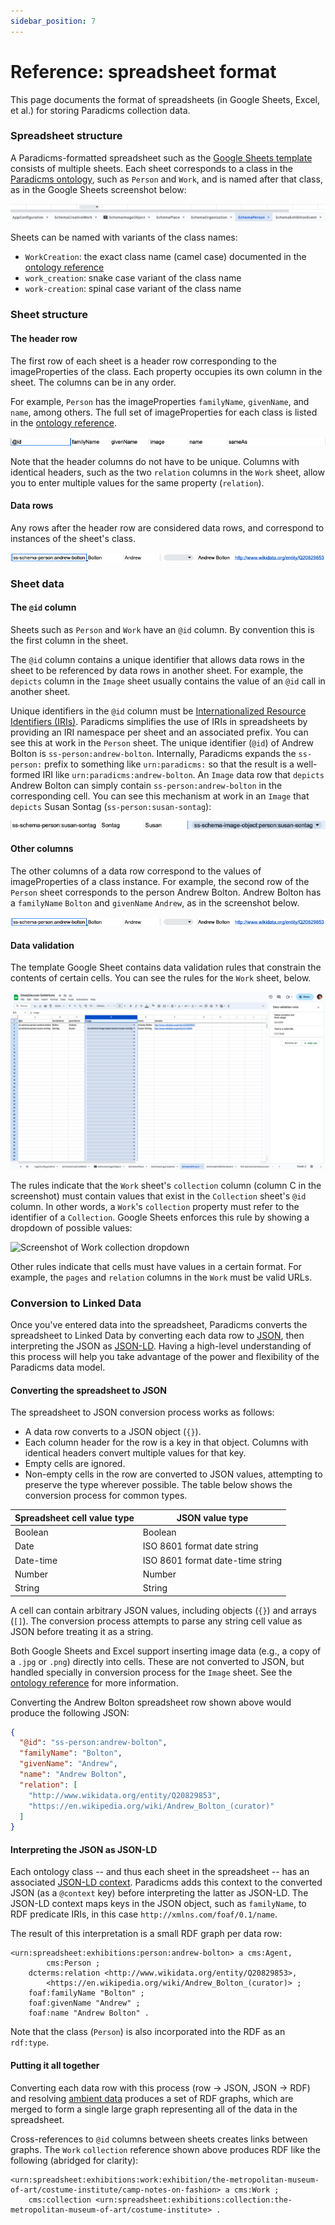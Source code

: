 ```yaml
---
sidebar_position: 7
---
```


# Reference: spreadsheet format

This page documents the format of spreadsheets (in Google Sheets, Excel, et al.) for storing Paradicms collection data.


### Spreadsheet structure

A Paradicms-formatted spreadsheet such as the [Google Sheets template](https://docs.google.com/spreadsheets/d/1j2oaMvMxY4pnXO-sEH_fky2R2gm6TQeIev_Q8rVOD4M/edit#gid=0) consists of multiple sheets. Each sheet corresponds to a class in the [Paradicms ontology](/docs/reference/ontology), such as `Person` and `Work`, and is named after that class, as in the Google Sheets screenshot below:

![Screenshot of spreadsheet sheet tabs](sheets.png)

Sheets can be named with variants of the class names:
* `WorkCreation`: the exact class name (camel case) documented in the [ontology reference](/docs/reference/ontology)
* `work_creation`: snake case variant of the class name
* `work-creation`: spinal case variant of the class name


### Sheet structure

#### The header row

The first row of each sheet is a header row corresponding to the imageProperties of the class. Each property occupies its own column in the sheet. The columns can be in any order.

For example, `Person` has the imageProperties `familyName`, `givenName`, and `name`, among others. The full set of imageProperties for each class is listed in the [ontology reference](/docs/reference/ontology).

![Screenshot of a header row](header-row.png)

Note that the header columns do not have to be unique. Columns with identical headers, such as the two `relation` columns in the `Work` sheet, allow you to enter multiple values for the same property (`relation`).

#### Data rows

Any rows after the header row are considered data rows, and correspond to instances of the sheet's class.

![Screenshot of a data row](data-row.png)


### Sheet data

#### The `@id` column

Sheets such as `Person` and `Work` have an `@id` column. By convention this is the first column in the sheet.

The `@id` column contains a unique identifier that allows data rows in the sheet to be referenced by data rows in another sheet. For example, the `depicts` column in the `Image` sheet usually contains the value of an `@id` call in another sheet.

Unique identifiers in the `@id` column must be [Internationalized Resource Identifiers (IRIs)](https://en.wikipedia.org/wiki/Internationalized_Resource_Identifier). Paradicms simplifies the use of IRIs in spreadsheets by providing an IRI namespace per sheet and an associated prefix. You can see this at work in the `Person` sheet. The unique identifier (`@id`) of Andrew Bolton is `ss-person:andrew-bolton`. Internally, Paradicms expands the `ss-person:` prefix to something like `urn:paradicms:` so that the result is a well-formed IRI like `urn:paradicms:andrew-bolton`. An `Image` data row that `depicts` Andrew Bolton can simply contain `ss-person:andrew-bolton` in the corresponding cell. You can see this mechanism at work in an `Image` that `depicts` Susan Sontag (`ss-person:susan-sontag`):

![Screenshot of an @id reference](id-reference.png)

#### Other columns

The other columns of a data row correspond to the values of imageProperties of a class instance.  For example, the second row of the `Person` sheet corresponds to the person Andrew Bolton. Andrew Bolton has a `familyName` `Bolton` and `givenName` `Andrew`, as in the screenshot below.

![Screenshot of a data row](data-row.png)

#### Data validation

The template Google Sheet contains data validation rules that constrain the contents of certain cells. You can see the rules for the `Work` sheet, below.

![Screenshot of data validation rules](data-validation.png)

The rules indicate that the `Work` sheet's `collection` column (column C in the screenshot) must contain values that exist in the `Collection` sheet's `@id` column. In other words, a `Work`'s `collection` property must refer to the identifier of a `Collection`. Google Sheets enforces this rule by showing a dropdown of possible values:

![Screenshot of Work collection dropdown](work-collection-dropdown.png)

Other rules indicate that cells must have values in a certain format. For example, the `pages` and `relation` columns in the `Work` must be valid URLs.


### Conversion to Linked Data

Once you've entered data into the spreadsheet, Paradicms converts the spreadsheet to Linked Data by converting each data row to [JSON](https://www.json.org/), then interpreting the JSON as [JSON-LD](https://json-ld.org/). Having a high-level understanding of this process will help you take advantage of the power and flexibility of the Paradicms data model.

#### Converting the spreadsheet to JSON

The spreadsheet to JSON conversion process works as follows:

* A data row converts to a JSON object (`{}`).
* Each column header for the row is a key in that object. Columns with identical headers convert multiple values for that key.
* Empty cells are ignored.
* Non-empty cells in the row are converted to JSON values, attempting to preserve the type wherever possible. The table below shows the conversion process for common types.

| Spreadsheet cell value type | JSON value type                  |
|-----------------------------|----------------------------------|
| Boolean                     | Boolean                          |
| Date                        | ISO 8601 format date string      |
| Date-time                   | ISO 8601 format date-time string |
| Number                      | Number                           |
| String                      | String                           |

A cell can contain arbitrary JSON values, including objects (`{}`) and arrays (`[]`). The conversion process attempts to parse any string cell value as JSON before treating it as a string.

Both Google Sheets and Excel support inserting image data (e.g., a copy of a `.jpg` or `.png`) directly into cells. These are not converted to JSON, but handled specially in conversion process for the `Image` sheet. See the [ontology reference](/docs/reference/ontology) for more information.

Converting the Andrew Bolton spreadsheet row shown above would produce the following JSON:
```json
{
  "@id": "ss-person:andrew-bolton",
  "familyName": "Bolton",
  "givenName": "Andrew",
  "name": "Andrew Bolton",
  "relation": [
    "http://www.wikidata.org/entity/Q20829853",
    "https://en.wikipedia.org/wiki/Andrew_Bolton_(curator)"
  ]
}
```

#### Interpreting the JSON as JSON-LD

Each ontology class -- and thus each sheet in the spreadsheet -- has an associated [JSON-LD context](https://www.w3.org/TR/json-ld11/#the-context). Paradicms adds this context to the converted JSON (as a `@context` key) before interpreting the latter as JSON-LD. The JSON-LD context maps keys in the JSON object, such as `familyName`, to RDF predicate IRIs, in this case `http://xmlns.com/foaf/0.1/name`. 

The result of this interpretation is a small RDF graph per data row:

```turtle
<urn:spreadsheet:exhibitions:person:andrew-bolton> a cms:Agent,
        cms:Person ;
    dcterms:relation <http://www.wikidata.org/entity/Q20829853>,
        <https://en.wikipedia.org/wiki/Andrew_Bolton_(curator)> ;
    foaf:familyName "Bolton" ;
    foaf:givenName "Andrew" ;
    foaf:name "Andrew Bolton" .
```

Note that the class (`Person`) is also incorporated into the RDF as an `rdf:type`.

#### Putting it all together

Converting each data row with this process (row -> JSON, JSON -> RDF) and resolving [ambient data](/docs/reference/ambient-data) produces a set of RDF graphs, which are merged to form a single large graph representing all of the data in the spreadsheet.

Cross-references to `@id` columns between sheets creates links between graphs. The `Work` `collection` reference shown above produces RDF like the following (abridged for clarity):

```turtle
<urn:spreadsheet:exhibitions:work:exhibition/the-metropolitan-museum-of-art/costume-institute/camp-notes-on-fashion> a cms:Work ;
    cms:collection <urn:spreadsheet:exhibitions:collection:the-metropolitan-museum-of-art/costume-institute> .
```
